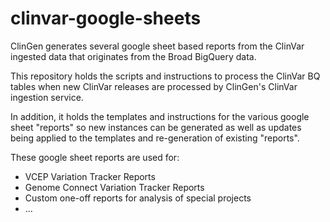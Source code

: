 # clinvar-google-sheets
ClinGen generates several google sheet based reports from the ClinVar ingested data that originates from the Broad BigQuery data.

This repository holds the scripts and instructions to process the ClinVar BQ tables when new ClinVar releases are processed by ClinGen's ClinVar ingestion service.

In addition, it holds the templates and instructions for the various google sheet "reports" so new instances can be generated as well as updates being applied to the templates and re-generation of existing "reports".

These google sheet reports are used for:
* VCEP Variation Tracker Reports
* Genome Connect Variation Tracker Reports
* Custom one-off reports for analysis of special projects
* ...


